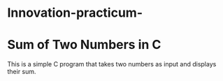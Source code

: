 # Innovation-practicum-
# Sum of Two Numbers in C
This is a simple C program that takes two numbers as input and displays their sum.
